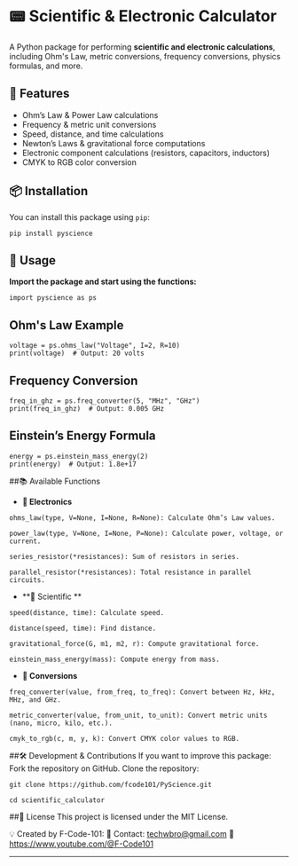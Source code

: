 # 📟 Scientific & Electronic Calculator

A Python package for performing **scientific and electronic calculations**, including Ohm's Law, metric conversions, frequency conversions, physics formulas, and more.

## 🚀 Features
- Ohm’s Law & Power Law calculations
- Frequency & metric unit conversions
- Speed, distance, and time calculations
- Newton’s Laws & gravitational force computations
- Electronic component calculations (resistors, capacitors, inductors)
- CMYK to RGB color conversion

## 📦 Installation
You can install this package using `pip`:

```
pip install pyscience
```


## 📖 Usage
**Import the package and start using the functions:**

```
import pyscience as ps
```

##  Ohm's Law Example
```
voltage = ps.ohms_law("Voltage", I=2, R=10)
print(voltage)  # Output: 20 volts
```

## Frequency Conversion
```
freq_in_ghz = ps.freq_converter(5, "MHz", "GHz")
print(freq_in_ghz)  # Output: 0.005 GHz
```

## Einstein’s Energy Formula
```
energy = ps.einstein_mass_energy(2)
print(energy)  # Output: 1.8e+17
```

##📚 Available Functions
- **🔹 Electronics**
```
ohms_law(type, V=None, I=None, R=None): Calculate Ohm’s Law values.
```
```
power_law(type, V=None, I=None, P=None): Calculate power, voltage, or current.
```
```
series_resistor(*resistances): Sum of resistors in series.
```
```
parallel_resistor(*resistances): Total resistance in parallel circuits.
```

- **🔹 Scientific **
```
speed(distance, time): Calculate speed.
```
```
distance(speed, time): Find distance.
```
```
gravitational_force(G, m1, m2, r): Compute gravitational force.
```
```
einstein_mass_energy(mass): Compute energy from mass.
```
- **🔹 Conversions**
```
freq_converter(value, from_freq, to_freq): Convert between Hz, kHz, MHz, and GHz.
```
```
metric_converter(value, from_unit, to_unit): Convert metric units (nano, micro, kilo, etc.).
```
```
cmyk_to_rgb(c, m, y, k): Convert CMYK color values to RGB.
```

##🛠️ Development & Contributions
If you want to improve this package:
Fork the repository on GitHub.
Clone the repository:
```
git clone https://github.com/fcode101/PyScience.git
```
```
cd scientific_calculator
```


##📜 License
This project is licensed under the MIT License.

💡 Created by F-Code-101:
📧 Contact: techwbro@gmail.com
🎥 https://www.youtube.com/@F-Code101

---
